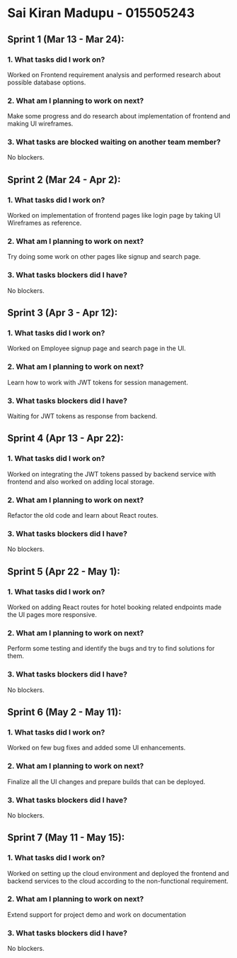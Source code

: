 # Sai Kiran Madupu - 015505243

## Sprint 1 (Mar 13 - Mar 24):

### 1. What tasks did I work on?
Worked on Frontend requirement analysis and performed research about possible database options.

### 2. What am I planning to work on next?
Make some progress and do research about implementation of frontend and making UI wireframes.

### 3. What tasks are blocked waiting on another team member?
No blockers.


## Sprint 2 (Mar 24 - Apr 2):

### 1. What tasks did I work on?
Worked on implementation of frontend pages like login page by taking UI Wireframes as reference.

### 2. What am I planning to work on next?
Try doing some work on other pages like signup and search page.

### 3. What tasks blockers did I have?
No blockers.


## Sprint 3 (Apr 3 - Apr 12):

### 1. What tasks did I work on?
Worked on Employee signup page and search page in the UI.

### 2. What am I planning to work on next?
Learn how to work with JWT tokens for session management.

### 3. What tasks blockers did I have?
Waiting for JWT tokens as response from backend.


## Sprint 4 (Apr 13 - Apr 22):

### 1. What tasks did I work on?
Worked on integrating the JWT tokens passed by backend service with frontend and also worked on adding local storage.

### 2. What am I planning to work on next?
Refactor the old code and learn about React routes.

### 3. What tasks blockers did I have?
No blockers.


## Sprint 5 (Apr 22 - May 1):

### 1. What tasks did I work on?
Worked on adding React routes for hotel booking related endpoints made the UI pages more responsive.

### 2. What am I planning to work on next?
Perform some testing and identify the bugs and try to find solutions for them.

### 3. What tasks blockers did I have?
No blockers.


## Sprint 6 (May 2 - May 11):

### 1. What tasks did I work on?
Worked on few bug fixes and added some UI enhancements.

### 2. What am I planning to work on next?
Finalize all the UI changes and prepare builds that can be deployed.

### 3. What tasks blockers did I have?
No blockers.


## Sprint 7 (May 11 - May 15):

### 1. What tasks did I work on?
Worked on setting up the cloud environment and deployed the frontend and backend services to the cloud according to the non-functional requirement.

### 2. What am I planning to work on next?
Extend support for project demo and work on documentation

### 3. What tasks blockers did I have?
No blockers.
